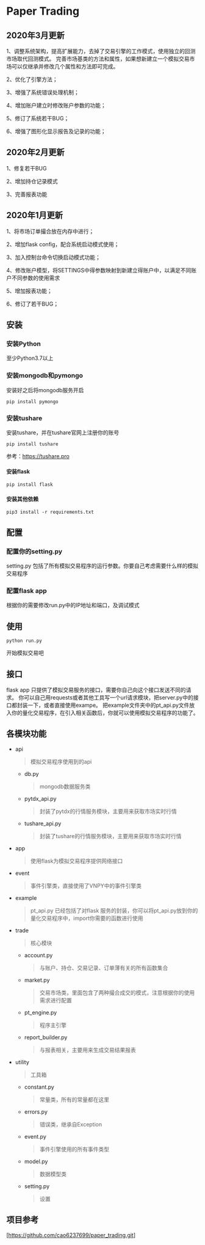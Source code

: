 # Paper Trading


## 2020年3月更新
1、调整系统架构，提高扩展能力，去掉了交易引擎的工作模式，使用独立的回测市场取代回测模式。
完善市场基类的方法和属性，如果想新建立一个模拟交易市场可以仅继承并修改几个属性和方法即可完成。

2、优化了引擎方法；

3、增强了系统错误处理机制；

4、增加账户建立时修改账户参数的功能；

5、修订了系统若干BUG；

6、增强了图形化显示报告及记录的功能；


## 2020年2月更新
1、修复若干BUG

2、增加持仓记录模式

3、完善报表功能


## 2020年1月更新
1、将市场订单撮合放在内存中进行；

2、增加flask config，配合系统启动模式使用；

3、加入控制台命令切换启动模式功能；

4、修改账户模型，将SETTINGS中得参数映射到新建立得账户中，以满足不同账户不同参数的使用需求

5、增加报表功能；

6、修订了若干BUG；


## 安装

### 安装Python

至少Python3.7以上

### 安装mongodb和pymongo

安装好之后将mongodb服务开启

```
pip install pymongo
```

### 安装tushare

安装tushare，并在tushare官网上注册你的账号

```
pip install tushare
```

参考：https://tushare.pro

#### 安装flask

```
pip install flask
```

#### 安装其他依赖

```
pip3 install -r requirements.txt
```

## 配置

### 配置你的setting.py

setting.py 包括了所有模拟交易程序的运行参数。你要自己考虑需要什么样的模拟交易程序


### 配置flask app

根据你的需要修改run.py中的IP地址和端口，及调试模式

## 使用
```
python run.py
```
开始模拟交易吧

## 接口
flask app 只提供了模拟交易服务的接口，需要你自己向这个接口发送不同的请求。
你可以自己用requests或者其他工具写一个url请求模块，把server.py中的接口都封装一下，或者直接使用exampe。
把example文件夹中的pt_api.py文件放入你的量化交易程序，在引入相关函数后，你就可以使用模拟交易程序的功能了。

## 各模块功能

* api

  > 模拟交易程序使用到的api

  * db.py

    > mongodb数据服务类
    
  * pytdx_api.py

    > 封装了pytdx的行情服务模块，主要用来获取市场实时行情
    
  * tushare_api.py

    > 封装了tushare的行情服务模块，主要用来获取市场实时行情
    

* app

  > 使用flask为模拟交易程序提供网络接口

* event

  > 事件引擎类，直接使用了VNPY中的事件引擎类

* example

  > pt_api.py 已经包括了对flask 服务的封装，你可以将pt_api.py放到你的量化交易程序中，import你需要的函数进行使用

* trade

  > 核心模块
  * account.py
  
    > 与账户、持仓、交易记录、订单薄有关的所有函数集合
    
  * market.py
  
    > 交易市场类，里面包含了两种撮合成交的模式，注意根据你的使用需求进行配置
    
  * pt_engine.py
  
    > 程序主引擎
    
  * report_builder.py
  
    > 与报表相关，主要用来生成交易结果报表

* utility

  > 工具箱
  * constant.py
  
    > 常量类，所有的常量都在这里
    
  * errors.py
  
    > 错误类，继承自Exception
    
  * event.py
  
    > 事件引擎使用的所有事件类型
    
  * model.py
  
    > 数据模型类
    
  * setting.py
  
    > 设置
  



## 项目参考

[https://github.com/cao6237699/paper_trading.git]

